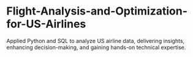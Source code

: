 # Flight-Analysis-and-Optimization-for-US-Airlines
Applied Python and SQL to analyze US airline data, delivering insights, enhancing decision-making, and gaining hands-on technical expertise.
